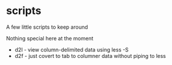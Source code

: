 # scripts
A few little scripts to keep around

Nothing special here at the moment

- d2l - view column-delimited data using less -S
- d2f - just covert to tab to columner data without piping to less
